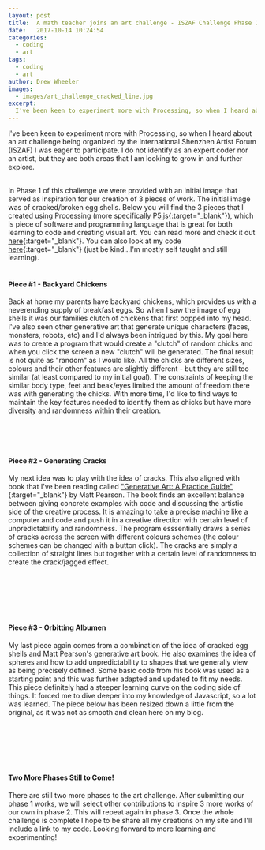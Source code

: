 ```yaml
---
layout: post
title:  A math teacher joins an art challenge - ISZAF Challenge Phase 1
date:   2017-10-14 10:24:54
categories:
  - coding
  - art
tags:
  - coding
  - art
author: Drew Wheeler
images:
  - images/art_challenge_cracked_line.jpg
excerpt:
  I've been keen to experiment more with Processing, so when I heard about an art challenge being organized by the International Shenzhen Artist Forum (ISZAF) I was eager to participate. I do not identify as an expert coder nor an artist, but they are both areas that I am looking to grow in and further explore.
---
```


I've been keen to experiment more with Processing, so when I heard about an art challenge being organized by the International Shenzhen Artist Forum (ISZAF) I was eager to participate. I do not identify as an expert coder nor an artist, but they are both areas that I am looking to grow in and further explore.<br><br>

In Phase 1 of this challenge we were provided with an initial image that served as inspiration for our creation of 3 pieces of work. The initial image was of cracked/broken egg shells. Below you will find the 3 pieces that I created using Processing (more specifically [P5.js](https://p5js.org){:target="_blank"}), which is piece of software and programming language that is great for both learning to code and creating visual art. You can read more and check it out [here](https://processing.org){:target="_blank"}. You can also look at my code [here](https://github.com/awheels/ISZAF-Art-Challenge){:target="_blank"} (just be kind...I'm mostly self taught and still learning).<br><br>

#### Piece #1 - Backyard Chickens

Back at home my parents have backyard chickens, which provides us with a neverending supply of breakfast eggs. So when I saw the image of egg shells it was our families clutch of chickens that first popped into my head. I've also seen other generative art that generate unique characters (faces, monsters, robots, etc) and I'd always been intrigued by this. My goal here was to create a program that would create a "clutch" of random chicks and when you click the screen a new "clutch" will be generated. The final result is not quite as "random" as I would like. All the chicks are different sizes, colours and their other features are slightly different - but they are still too similar (at least compared to my initial goal). The constraints of keeping the similar body type, feet and beak/eyes limited the amount of freedom there was with generating the chicks. With more time, I'd like to find ways to maintain the key features needed to identify them as chicks but have more diversity and randomness within their creation.<br><br>

<div id="myCanvas2" class="processingCanvas">

</div>
<script src="/javascripts/p5Sketches/chicken_sketch_p5js.js" type="text/javascript"></script>

<br><br>

#### Piece #2 - Generating Cracks

My next idea was to play with the idea of cracks. This also aligned with book that I've been reading called ["Generative Art: A Practice Guide"](http://zenbullets.com/book.php){:target="_blank"} by Matt Pearson. The book finds an excellent balance between giving concrete examples with code and discussing the artistic side of the creative process. It is amazing to take a precise machine like a computer and code and push it in a creative direction with certain level of unpredictability and randomness. The program esssentially draws a series of cracks across the screen with different colours schemes (the colour schemes can be changed with a button click). The cracks are simply a collection of straight lines but together with a certain level of randomness to create the crack/jagged effect.

<br><br>

<div id="myCanvas" class="processingCanvas">

</div>
<script src="/javascripts/p5Sketches/art_challenge_line2.js" type="text/javascript"></script>

<br><br>

#### Piece #3 - Orbitting Albumen

My last piece again comes from a combination of the idea of cracked egg shells and Matt Pearson's generative art book. He also examines the idea of spheres and how to add unpredictability to shapes that we generally view as being precisely defined. Some basic code from his book was used as a starting point and this was further adapted and updated to fit my needs. This piece definitely had a steeper learning curve on the coding side of things. It forced me to dive deeper into my knowledge of Javascript, so a lot was learned. The piece below has been resized down a little from the original, as it was not as smooth and clean here on my blog.

<br><br>

<div id="myCanvas3" class="processingCanvas">

</div>
<script src="/javascripts/p5Sketches/art_challenge_sphere_6x2.js" type="text/javascript"></script>

<br><br>

#### Two More Phases Still to Come!
There are still two more phases to the art challenge. After submitting our phase 1 works, we will select other contributions to inspire 3 more works of our own in phase 2. This will repeat again in phase 3. Once the whole challenge is complete I hope to be share all my creations on my site and I'll include a link to my code. Looking forward to more learning and experimenting!

